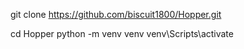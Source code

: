 git clone https://github.com/biscuit1800/Hopper.git

cd Hopper
python -m venv venv
venv\Scripts\activate
